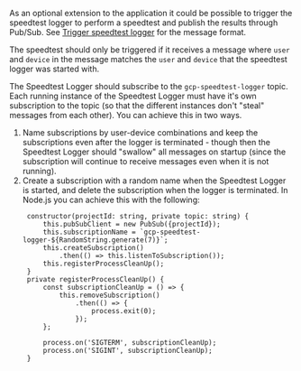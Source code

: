 As an optional extension to the application it could be possible to trigger the speedtest logger to perform a speedtest and publish the results through Pub/Sub. See [Trigger speedtest logger](https://github.com/cx-cloud-101/gcp-speedtest-api/wiki/Optional---Trigger-speedtest-logger(s)) for the message format.

The speedtest should only be triggered if it receives a message where `user` and `device` in the message matches the `user` and `device` that the speedtest logger was started with.

The Speedtest Logger should subscribe to the `gcp-speedtest-logger` topic. Each running instance of the Speedtest Logger must have it's own subscription to the topic (so that the different instances don't "steal" messages from each other). You can achieve this in two ways.
1. Name subscriptions by user-device combinations and keep the subscriptions even after the logger is terminated - though then the Speedtest Logger should "swallow" all messages on startup (since the subscription will continue to receive messages even when it is not running).
1. Create a subscription with a random name when the Speedtest Logger is started, and delete the subscription when the logger is terminated. In Node.js you can achieve this with the following:
   ```
    constructor(projectId: string, private topic: string) {
        this.pubSubClient = new PubSub({projectId});
        this.subscriptionName = `gcp-speedtest-logger-${RandomString.generate(7)}`;
        this.createSubscription()
            .then(() => this.listenToSubscription());
        this.registerProcessCleanUp();
    }
    private registerProcessCleanUp() {
        const subscriptionCleanUp = () => {
            this.removeSubscription()
                .then(() => {
                    process.exit(0);
                });
        };

        process.on('SIGTERM', subscriptionCleanUp);
        process.on('SIGINT', subscriptionCleanUp);
    }   
   ```